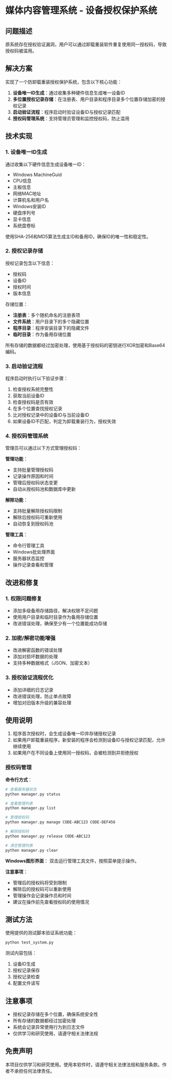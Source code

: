 # 媒体内容管理系统 - 设备授权保护系统

## 问题描述

原系统存在授权验证漏洞，用户可以通过卸载重装软件重复使用同一授权码，导致授权码被滥用。

## 解决方案

实现了一个防卸载重装授权保护系统，包含以下核心功能：

1. **设备唯一ID生成**：通过收集多种硬件信息生成唯一设备ID
2. **多位置授权记录存储**：在注册表、用户目录和程序目录多个位置存储加密的授权记录
3. **启动验证流程**：程序启动时验证设备ID与授权记录匹配
4. **授权码管理系统**：支持管理员管理和监控授权码，防止滥用

## 技术实现

### 1. 设备唯一ID生成

通过收集以下硬件信息生成设备唯一ID：
- Windows MachineGuid
- CPU信息
- 主板信息
- 网络MAC地址
- 计算机名和用户名
- Windows安装ID
- 硬盘序列号
- 显卡信息
- 系统盘卷标

使用SHA-256和MD5算法生成主ID和备用ID，确保ID的唯一性和稳定性。

### 2. 授权记录存储

授权记录包含以下信息：
- 授权码
- 设备ID
- 授权时间
- 版本信息

存储位置：
- **注册表**：多个随机命名的注册表项
- **文件系统**：用户目录下的多个隐藏位置
- **程序目录**：程序安装目录下的隐藏文件
- **临时目录**：作为备用存储位置

所有存储的数据都经过加密处理，使用基于授权码的密钥进行XOR加密和Base64编码。

### 3. 启动验证流程

程序启动时执行以下验证步骤：
1. 检查授权系统完整性
2. 获取当前设备ID
3. 检查授权码是否有效
4. 在多个位置查找授权记录
5. 比对授权记录中的设备ID与当前设备ID
6. 如果设备ID不匹配，判定为卸载重装行为，授权失效

### 4. 授权码管理系统

管理员可以通过以下方式管理授权码：

**管理功能**：
- 支持批量管理授权码
- 记录操作原因和时间
- 管理后授权码状态变更
- 自动从授权码池和数据库中更新

**解除功能**：
- 支持批量解除授权码限制
- 解除后授权码可重新使用
- 自动恢复到授权码池

**管理工具**：
- 命令行管理工具
- Windows批处理界面
- 服务器状态监控
- 操作记录查看和管理

## 改进和修复

### 1. 权限问题修复

- 添加多级备用存储路径，解决权限不足问题
- 使用用户目录和临时目录作为备用存储位置
- 改进错误处理，确保至少有一个位置能成功存储

### 2. 加密/解密功能增强

- 改进解密函数的错误处理
- 添加对损坏数据的处理
- 支持多种数据格式（JSON、加密文本）

### 3. 授权验证流程优化

- 添加详细的日志记录
- 改进错误处理，防止单点故障
- 增加对旧版本升级的兼容处理

## 使用说明

1. 程序首次授权时，会生成设备唯一ID并存储授权记录
2. 如果用户卸载重装程序，新安装的程序会检测到设备ID与授权记录匹配，允许继续使用
3. 如果用户在不同设备上使用同一授权码，会被检测到并拒绝授权

### 授权码管理

**命令行方式**：
```bash
# 查看服务器状态
python manager.py status

# 查看管理列表
python manager.py list

# 管理授权码
python manager.py manage CODE-ABC123 CODE-DEF456

# 解除授权码
python manager.py release CODE-ABC123

# 清空管理列表
python manager.py clear
```

**Windows图形界面**：
双击运行管理工具文件，按照菜单提示操作。

**注意事项**：
- 管理后的授权码将受到限制
- 解除后的授权码可以重新使用
- 管理操作会记录操作员和时间
- 建议在操作前先查看授权码的使用情况

## 测试方法

使用提供的测试脚本验证系统功能：

```bash
python test_system.py
```

测试内容包括：
1. 设备ID生成
2. 授权记录保存
3. 授权记录检查
4. 配置文件读写

## 注意事项

- 授权记录存储在多个位置，确保系统安全性
- 所有存储的数据都经过加密处理
- 系统会记录异常使用行为到日志文件
- 仅供学习和研究使用，请遵守相关法律法规

## 免责声明

本项目仅供学习和研究使用。使用本软件时，请遵守相关法律法规和服务条款。作者不承担任何法律责任。